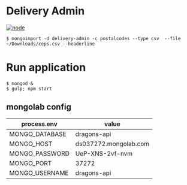 # Delivery Admin

[![node](https://img.shields.io/badge/node-6.7.0-brightgreen.svg)]()

```
$ mongoimport -d delivery-admin -c postalcodes --type csv  --file ~/Downloads/ceps.csv --headerline
```

# Run application
```
$ mongod &
$ gulp; npm start
```

## mongolab config
process.env    | value
---------------|-----------------------
MONGO_DATABASE | dragons-api
MONGO_HOST     | ds037272.mongolab.com
MONGO_PASSWORD | UeP-XNS-2vf-nvm
MONGO_PORT     | 37272
MONGO_USERNAME | dragons-api
